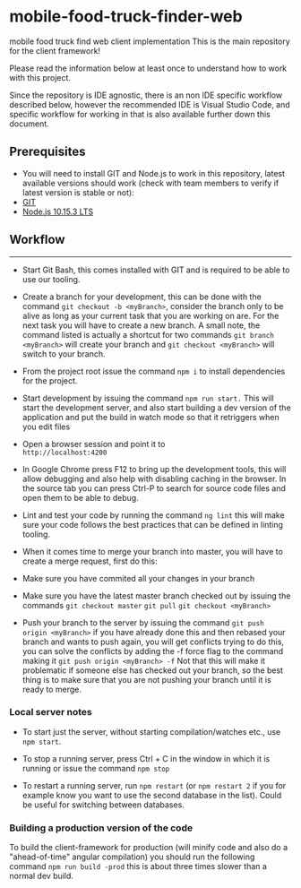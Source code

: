 # mobile-food-truck-finder-web
mobile food truck find web client implementation
This is the main repository for the client framework!

Please read the information below at least once to understand how to work with this project.

Since the repository is IDE agnostic, there is an non IDE specific workflow described below, however the recommended IDE is Visual Studio Code, and specific workflow for working in that is also available further down this document.

## Prerequisites
* You will need to install GIT and Node.js to work in this repository, latest available versions should work (check with team members to verify if latest version is stable or not):
 * [GIT](https://git-for-windows.github.io/)
 * [Node.js 10.15.3 LTS](https://nodejs.org/dist/v10.15.3/node-v10.15.3-x64.msi)

 ## Workflow
---

* Start Git Bash, this comes installed with GIT and is required to be able to use our tooling.

* Create a branch for your development, this can be done with the command `git checkout -b <myBranch>`, consider the branch only to be alive as long as your current task that you are working on are. For the next task you will have to create a new branch. A small note, the command listed is actually a shortcut for two commands `git branch <myBranch>` will create your branch and `git checkout <myBranch>` will switch to your branch.
* From the project root issue the command `npm i` to install dependencies for the project.
* Start development by issuing the command `npm run start.` This will start the  development server, and also start building a dev version of the application and put the build in watch mode so that it retriggers when you edit files
* Open a browser session and point it to<br/>
  `http://localhost:4200`
* In Google Chrome press F12 to bring up the development tools, this will allow debugging and also help with disabling caching in the browser. In the source tab you can press Ctrl-P to search for source code files and open them to be able to debug.
* Lint and test your code by running the command `ng lint` this will make sure your code follows the best practices that can be defined in linting tooling.
* When it comes time to merge your branch into master, you will have to create a merge request, first do this:
* Make sure you have commited all your changes in your branch
* Make sure you have the latest master branch checked out by issuing the commands  `git checkout master` `git pull` `git checkout <myBranch>`
* Push your branch to the server by issuing the command `git push origin <myBranch>` if you have already done this and then rebased your branch and wants to push again, you will get conflicts trying to do this, you can solve the conflicts by adding the -f force flag to the command making it `git push origin <myBranch> -f` Not that this will make it problematic if someone else has checked out your branch, so the best thing is to make sure that you are not pushing your branch until it is ready to merge.

### Local server notes

* To start just the server, without starting compilation/watches etc., use `npm start`. 

* To stop a running server, press Ctrl + C in the window in which it is running or issue the command `npm stop`

* To restart a running server, run `npm restart` (or `npm restart 2` if you for example know you want to use the second database in the list). Could be useful for switching between databases.
### Building a production version of the code

To build the client-framework for production (will minify code and also do a "ahead-of-time" angular compilation) you should run the following command `npm run build -prod` this is about three times slower than a normal dev build. 




